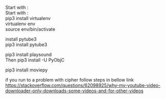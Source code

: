 Start with :<br>
Start with :<br>
pip3 install virtualenv<br>
virtualenv env<br>
source env/bin/activate<br>

install pytube3<br>
pip3 install pytube3<br>

pip3 install playsound<br>
 Then 
pip3 install -U PyObjC<br>


pip3 install moviepy<br>

if you run to a problem with cipher follow steps in bellow link<br>
https://stackoverflow.com/questions/62098925/why-my-youtube-video-downloader-only-downloads-some-videos-and-for-other-videos
